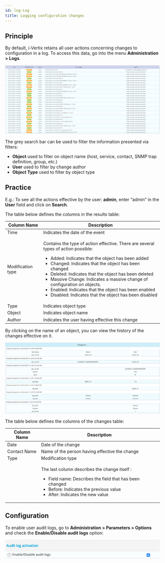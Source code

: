 ```yaml
---
id: log-Log
title: Logging configuration changes
---
```


## Principle

By default, i-Vertix retains all user actions concerning changes to
configuration in a log. To access this data, go into the menu **Administration > Logs**.

![image](../../assets/administration/log/fsearchlogs.png)

The grey search bar can be used to filter the information presented via filters:

- **Object** used to filter on object name (host, service, contact, SNMP trap
definition, group, etc.)
- **User** used to filter by change author
- **Object Type** used to filter by object type

## Practice

E.g.: To see all the actions effective by the user: **admin**, enter “admin” in
the **User** field and click on **Search**.

The table below defines the columns in the results table:

<table>
<colgroup>
<col style={{width:'17%'}}/>
<col style={{width:'82%'}}/>
</colgroup>
<thead>
<tr class="header">
<th>Column Name</th>
<th>Description</th>
</tr>
</thead>
<tbody>
<tr class="odd">
<td>Time</td>
<td>Indicates the date of the event</td>
</tr>
<tr class="even">
<td>Modification type</td>
<td><p>Contains the type of action effective. There are several types of action possible:</p>
<ul>
<li>Added: Indicates that the object has been added</li>
<li>Changed: Indicates that the object has been changed</li>
<li>Deleted: Indicates that the object has been deleted</li>
<li>Massive Change: Indicates a massive change of configuration on objects.</li>
<li>Enabled: Indicates that the object has been enabled</li>
<li>Disabled: Indicates that the object has been disabled</li>
</ul></td>
</tr>
<tr class="odd">
<td>Type</td>
<td>Indicates object type</td>
</tr>
<tr class="even">
<td>Object</td>
<td>Indicates object name</td>
</tr>
<tr class="odd">
<td>Author</td>
<td>Indicates the user having effective this change</td>
</tr>
</tbody>
</table>

By clicking on the name of an object, you can view the history of the changes
effective on it.

![image](../../assets/administration/log/fobjectmodif.png)

The table below defines the columns of the changes table:

<table>
<colgroup>
<col style={{width:'27%'}}/>
<col style={{width:'72%'}}/>
</colgroup>
<thead>
<tr class="header">
<th>Column Name</th>
<th>Description</th>
</tr>
</thead>
<tbody>
<tr class="odd">
<td>Date</td>
<td>Date of the change</td>
</tr>
<tr class="even">
<td>Contact Name</td>
<td>Name of the person having effective the change</td>
</tr>
<tr class="odd">
<td>Type</td>
<td>Modification type</td>
</tr>
<tr class="even">
<td></td>
<td><p>The last column describes the change itself :</p>
<ul>
<li>Field name: Describes the field that has been changed</li>
<li>Before: Indicates the previous value</li>
<li>After: Indicates the new value</li>
</ul></td>
</tr>
</tbody>
</table>

## Configuration

To enable user audit logs, go to **Administration > Parameters > Options** and
check the **Enable/Disable audit logs** option:

![image](../../assets/administration/log/logs_audit_enable.png)